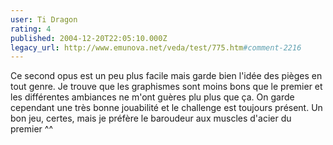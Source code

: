 ```yaml
---
user: Ti Dragon
rating: 4
published: 2004-12-20T22:05:10.000Z
legacy_url: http://www.emunova.net/veda/test/775.htm#comment-2216
---
```

Ce second opus est un peu plus facile mais garde bien l'idée des pièges en tout genre. Je trouve que les graphismes sont moins bons que le premier et les différentes ambiances ne m'ont guères plu plus que ça. On garde cependant une très bonne jouabilité et le challenge est toujours présent. Un bon jeu, certes, mais je préfère le baroudeur aux muscles d'acier du premier ^^